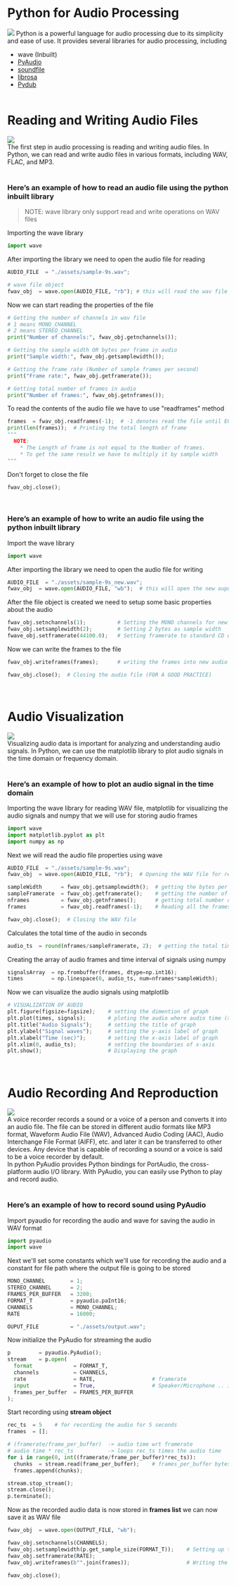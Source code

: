 # Python for Audio Processing
![](https://www.it-jim.com/wp-content/uploads/2021/06/Audio-processing-01-1024x240.png)
Python is a powerful language for audio processing due to its simplicity and ease of use. It provides several libraries for audio processing, including 
* wave (Inbuilt)
* [PyAudio](https://pypi.org/project/PyAudio/)
* [soundfile](https://pypi.org/project/soundfile/)
* [librosa](https://librosa.org/doc/latest/install.html)
* [Pydub](https://pypi.org/project/pydub/)
<br><br>

# Reading and Writing Audio Files
![](https://images.ctfassets.net/qpn1gztbusu2/3tUrVr1yqnRx8DI33vRIVa/9bbf991463f6eb94c5d419f213a5b11a/writing-for-audio-desktop_2_.jpg?fm=avif&w=1920&q=70)
<br>
The first step in audio processing is reading and writing audio files. In Python, we can read and write audio files in various formats, including WAV, FLAC, and MP3.
<br><br>
### Here’s an example of how to read an audio file using the python inbuilt <wave> library<br>
> NOTE: wave library only support read and write operations on WAV files

Importing the wave library
```python
import wave
```

After importing the library we need to open the audio file for reading
```python
AUDIO_FILE  = "./assets/sample-9s.wav";

# wave file object
fwav_obj  = wave.open(AUDIO_FILE, "rb"); # this will read the wav file in binary mode
```

Now we can start reading the properties of the file
```python
# Getting the number of channels in wav file
# 1 means MONO_CHANNEL
# 2 means STEREO_CHANNEL
print("Number of channels:", fwav_obj.getnchannels());

# Getting the sample width OR bytes per frame in audio
print("Sample width:", fwav_obj.getsamplewidth());

# Getting the frame rate (Number of sample frames per second)
print("Frame rate:", fwav_obj.getframerate());

# Getting total number of frames in audio
print("Number of frames:", fwav_obj.getnframes());
```

To read the contents of the audio file we have to use "readframes" method
```python
frames  = fwav_obj.readframes(-1);  # -1 denotes read the file until EOF
print(len(frames));  # Printing the total length of frame
"""
  NOTE:
    * The Length of frame is not equal to the Number of frames.
    * To get the same result we have to multiply it by sample width
"""
```

Don't forget to close the file
```python
fwav_obj.close();
```
<br>

### Here’s an example of how to write an audio file using the python inbuilt <wave> library<br>
Import the wave library
```python
import wave
```

After importing the library we need to open the audio file for writing
```python
AUDIO_FILE  = "./assets/sample-9s_new.wav";
fwav_obj  = wave.open(AUDIO_FILE, "wb");  # this will open the new ouput audio file for writing in binary mode
```

After the file object is created we need to setup some basic properties about the audio
```python
fwav_obj.setnchannels(1);          # Setting the MONO channels for new audio
fwav_obj.setsamplewidth(2);        # Setting 2 bytes as sample width
fwave_obj.setframerate(44100.0);   # Setting framerate to standard CD quality rate
```

Now we can write the frames to the file
```python
fwav_obj.writeframes(frames);      # writing the frames into new audio file which was read above | Frames should be in bytes

fwav_obj.close();  # Closing the audio file (FOR A GOOD PRACTICE)
```
<br>

# Audio Visualization
![](https://miro.medium.com/v2/resize:fit:786/format:webp/0*X8V9OosecAyGjb97)
<br>
Visualizing audio data is important for analyzing and understanding audio signals. In Python, we can use the matplotlib library to plot audio signals in the time domain or frequency domain.
<br><br>

### Here’s an example of how to plot an audio signal in the time domain
Importing the wave library for reading WAV file, matplotlib for visualizing the audio signals and numpy that we will use for storing audio frames
```python
import wave
import matplotlib.pyplot as plt
import numpy as np
```

Next we will read the audio file properties using wave
```python
AUDIO_FILE  = "./assets/sample-9s.wav";
fwav_obj  = wave.open(AUDIO_FILE, "rb");  # Opening the WAV file for reading

sampleWidth      = fwav_obj.getsamplewidth();  # getting the bytes per frame
sampleFramerate  = fwav_obj.getframerate();    # getting the number of frames per seconds
nframes          = fwav_obj.getnframes();      # getting total number of frames
frames           = fwav_obj.readframes(-1);    # Reading all the frames

fwav_obj.close();  # Closing the WAV file
```

Calculates the total time of the audio in seconds
```python
audio_ts  = round(nframes/sampleFramerate, 2);  # getting the total time of audio in seconds and rounding it of upto 2 decimals
```

Creating the array of audio frames and time interval of signals using numpy
```python
signalsArray  = np.frombuffer(frames, dtype=np.int16);                 # creating numpy array of audio frames each of size 16bits
times         = np.linespace(0, audio_ts, num=nframes*sampleWidth);    # getting the time invterval in X-axis of audio time
```

Now we can visualize the audio signals using matplotlib
```python
# VISUALIZATION OF AUDIO
plt.figure(figsize=figsize);    # setting the dimention of graph
plt.plot(times, signals);       # ploting the audio where audio time (x-axis) and audio signals (y-axis)
plt.title("Audio Signals");     # setting the title of graph
plt.ylabel("Signal waves");     # setting the y-axis label of graph
plt.xlabel("Time (sec)");       # setting the x-axis label of graph
plt.xlim(0, audio_ts);          # setting the boundaries of x-axis
plt.show();                     # Displaying the graph
```
<br>

# Audio Recording And Reproduction
![](https://www.bandicam.com/v/audio-recorder/bandicam-audio-recording-noise.jpg)
<br>
A voice recorder records a sound or a voice of a person and converts it into an audio file. The file can be stored in different audio formats like MP3 format, Waveform Audio File (WAV), Advanced Audio Coding (AAC), Audio Interchange File Format (AIFF), etc. and later it can be transferred to other devices. Any device that is capable of recording a sound or a voice is said to be a voice recorder by default.<br>
In python PyAudio provides Python bindings for PortAudio, the cross-platform audio I/O library. With PyAudio, you can easily use Python to play and record audio.
<br><br>

### Here’s an example of how to record sound using PyAudio
Import pyaudio for recording the audio and wave for saving the audio in WAV format
```python
import pyaudio
import wave
```

Next we'll set some constants which we'll use for recording the audio and a constant for file path where the output file is going to be stored
```python
MONO_CHANNEL        = 1;
STEREO_CHANNEL      = 2;
FRAMES_PER_BUFFER   = 3200;
FORMAT_T            = pyaudio.paInt16;
CHANNELS            = MONO_CHANNEL;
RATE                = 16000;

OUPUT_FILE          = "./assets/output.wav";
```

Now initialize the PyAudio for streaming the audio
```python
p         = pyaudio.PyAudio();
stream    = p.open(
  format             = FORMAT_T,
  channels           = CHANNELS,
  rate               = RATE,                  # framerate
  input              = True,                  # Speaker/Microphone .. input state
  frames_per_buffer  = FRAMES_PER_BUFFER
);
```

Start recording using **stream object**
```python
rec_ts  = 5    # for recording the audio for 5 seconds
frames  = [];

# (framerate/frame_per_buffer)  -> audio time wrt framerate
# audio time * rec_ts           -> loops rec_ts times the audio time
for i in range(0, int((framerate/frame_per_buffer)*rec_ts)):
  chunks  = stream.read(frame_per_buffer);    # frames_per_buffer bytes read from input stream
  frames.append(chunks);

stream.stop_stream();
stream.close();
p.terminate();
```

Now as the recorded audio data is now stored in **frames list** we can now save it as WAV file
```python
fwav_obj  = wave.open(OUTPUT_FILE, "wb");

fwav_obj.setnchannels(CHANNELS);
fwav_obj.setsamplewidth(p.get_sample_size(FORMAT_T));    # Setting up the bytes per frame is taking
fwav_obj.setframerate(RATE);
fwav_obj.writeframes(b"".join(frames));                  # Writing the frames in binary

fwav_obj.close();
```
